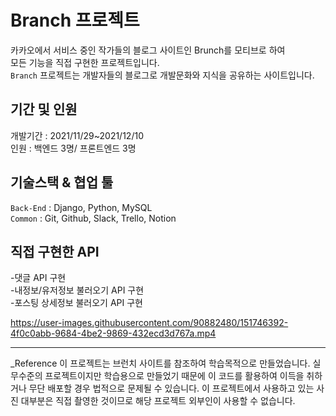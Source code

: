 # **Branch 프로젝트**

카카오에서 서비스 중인 작가들의 블로그 사이트인 Brunch를 모티브로 하여  
모든 기능을 직접 구현한 프로젝트입니다.  
`Branch` 프로젝트는 개발자들의 블로그로 개발문화와 지식을 공유하는 사이트입니다.

## 기간 및 인원
개발기간 : 2021/11/29~2021/12/10<br>
인원 : 백엔드 3명/ 프론트엔드 3명

## 기술스택 & 협업 툴
`Back-End` : Django, Python, MySQL  
`Common` : Git, Github, Slack, Trello, Notion  

## 직접 구현한 API
-댓글 API 구현<br>
-내정보/유저정보 불러오기 API 구현<br>
-포스팅 상세정보 불러오기 API 구현

https://user-images.githubusercontent.com/90882480/151746392-4f0c0abb-9684-4be2-9869-432ecd3d767a.mp4

---

_Reference 이 프로젝트는 브런치 사이트를 참조하여 학습목적으로 만들었습니다. 실무수준의 프로젝트이지만 학습용으로 만들었기 때문에 이 코드를 활용하여 이득을 취하거나 무단 배포할 경우 법적으로 문제될 수 있습니다. 이 프로젝트에서 사용하고 있는 사진 대부분은 직접 촬영한 것이므로 해당 프로젝트 외부인이 사용할 수 없습니다.
